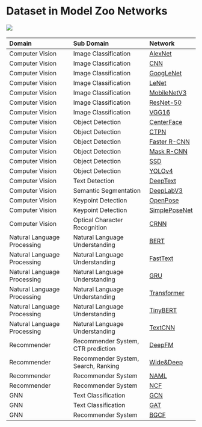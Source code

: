 # Dataset in Model Zoo Networks

<a href="https://gitee.com/mindspore/docs/blob/master/docs/mindspore/programming_guide/source_en/load_dataset_networks.md" target="_blank"><img src="https://gitee.com/mindspore/docs/raw/master/resource/_static/logo_source_en.png"></a>&nbsp;&nbsp;

|  Domain | Sub Domain | Network |
|:----  |:-------  |:----   |
|Computer Vision | Image Classification| [AlexNet](https://gitee.com/mindspore/mindspore/blob/master/model_zoo/official/cv/alexnet/src/dataset.py)
| Computer Vision  | Image Classification| [CNN](https://gitee.com/mindspore/mindspore/blob/master/model_zoo/official/cv/cnn_direction_model/src/dataset.py)  |
| Computer Vision  | Image Classification| [GoogLeNet](https://gitee.com/mindspore/mindspore/blob/master/model_zoo/official/cv/googlenet/src/dataset.py)   |
| Computer Vision  | Image Classification| [LeNet](https://gitee.com/mindspore/mindspore/blob/master/model_zoo/official/cv/lenet/src/dataset.py)    |
| Computer Vision  | Image Classification| [MobileNetV3](https://gitee.com/mindspore/mindspore/blob/master/model_zoo/official/cv/mobilenetv3/src/dataset.py)        |
| Computer Vision  | Image Classification| [ResNet-50](https://gitee.com/mindspore/mindspore/blob/master/model_zoo/official/cv/resnet/src/dataset.py)   |
| Computer Vision  | Image Classification| [VGG16](https://gitee.com/mindspore/mindspore/blob/master/model_zoo/official/cv/vgg16/src/dataset.py)  |
| Computer Vision | Object Detection  | [CenterFace](https://gitee.com/mindspore/mindspore/blob/master/model_zoo/official/cv/centerface/src/dataset.py)     |
| Computer Vision | Object Detection  | [CTPN](https://gitee.com/mindspore/mindspore/blob/master/model_zoo/official/cv/ctpn/src/dataset.py)     |
| Computer Vision  | Object Detection  | [Faster R-CNN](https://gitee.com/mindspore/mindspore/blob/master/model_zoo/official/cv/faster_rcnn/src/dataset.py)  |
| Computer Vision  | Object Detection  | [Mask R-CNN](https://gitee.com/mindspore/mindspore/blob/master/model_zoo/official/cv/maskrcnn/src/dataset.py)  |
| Computer Vision  | Object Detection  | [SSD](https://gitee.com/mindspore/mindspore/blob/master/model_zoo/official/cv/ssd/src/dataset.py) |
| Computer Vision | Object Detection  |[YOLOv4](https://gitee.com/mindspore/mindspore/blob/master/model_zoo/official/cv/yolov4/src/yolo_dataset.py)         |
| Computer Vision | Text Detection | [DeepText](https://gitee.com/mindspore/mindspore/blob/master/model_zoo/official/cv/deeptext/src/dataset.py)                |
| Computer Vision | Semantic Segmentation  | [DeepLabV3](https://gitee.com/mindspore/mindspore/blob/master/model_zoo/official/cv/deeplabv3/src/data/dataset.py)   |
| Computer Vision | Keypoint Detection |[OpenPose](https://gitee.com/mindspore/mindspore/blob/master/model_zoo/official/cv/openpose/src/dataset.py)                |
| Computer Vision | Keypoint Detection |[SimplePoseNet](https://gitee.com/mindspore/mindspore/blob/master/model_zoo/official/cv/simple_pose/src/dataset.py)                |
| Computer Vision | Optical Character Recognition  |[CRNN](https://gitee.com/mindspore/mindspore/blob/master/model_zoo/official/cv/crnn/src/dataset.py)                |
| Natural Language Processing | Natural Language Understanding  | [BERT](https://gitee.com/mindspore/mindspore/blob/master/model_zoo/official/nlp/bert/src/dataset.py)  |
| Natural Language Processing | Natural Language Understanding  | [FastText](https://gitee.com/mindspore/mindspore/blob/master/model_zoo/official/nlp/fasttext/src/dataset.py)    |
| Natural Language Processing | Natural Language Understanding  | [GRU](https://gitee.com/mindspore/mindspore/blob/master/model_zoo/official/nlp/gru/src/dataset.py)            |
| Natural Language Processing | Natural Language Understanding  | [Transformer](https://gitee.com/mindspore/mindspore/blob/master/model_zoo/official/nlp/transformer/src/dataset.py)  |
| Natural Language Processing | Natural Language Understanding  | [TinyBERT](https://gitee.com/mindspore/mindspore/blob/master/model_zoo/official/nlp/tinybert/src/dataset.py)   |
| Natural Language Processing | Natural Language Understanding  | [TextCNN](https://gitee.com/mindspore/mindspore/blob/master/model_zoo/official/nlp/textcnn/src/dataset.py)            |
| Recommender | Recommender System, CTR prediction  | [DeepFM](https://gitee.com/mindspore/mindspore/blob/master/model_zoo/official/recommend/deepfm/src/dataset.py)    |
| Recommender | Recommender System, Search, Ranking  | [Wide&Deep](https://gitee.com/mindspore/mindspore/blob/master/model_zoo/official/recommend/wide_and_deep/src/datasets.py)      |
| Recommender | Recommender System  | [NAML](https://gitee.com/mindspore/mindspore/blob/master/model_zoo/official/recommend/naml/src/dataset.py)             |
| Recommender | Recommender System  | [NCF](https://gitee.com/mindspore/mindspore/blob/master/model_zoo/official/recommend/ncf/src/dataset.py)    |
| GNN | Text Classification  | [GCN](https://gitee.com/mindspore/mindspore/blob/master/model_zoo/official/gnn/gcn/src/dataset.py)  |
| GNN | Text Classification  | [GAT](https://gitee.com/mindspore/mindspore/blob/master/model_zoo/official/gnn/gat/src/dataset.py) |
| GNN | Recommender System | [BGCF](https://gitee.com/mindspore/mindspore/blob/master/model_zoo/official/gnn/bgcf/src/dataset.py) |
